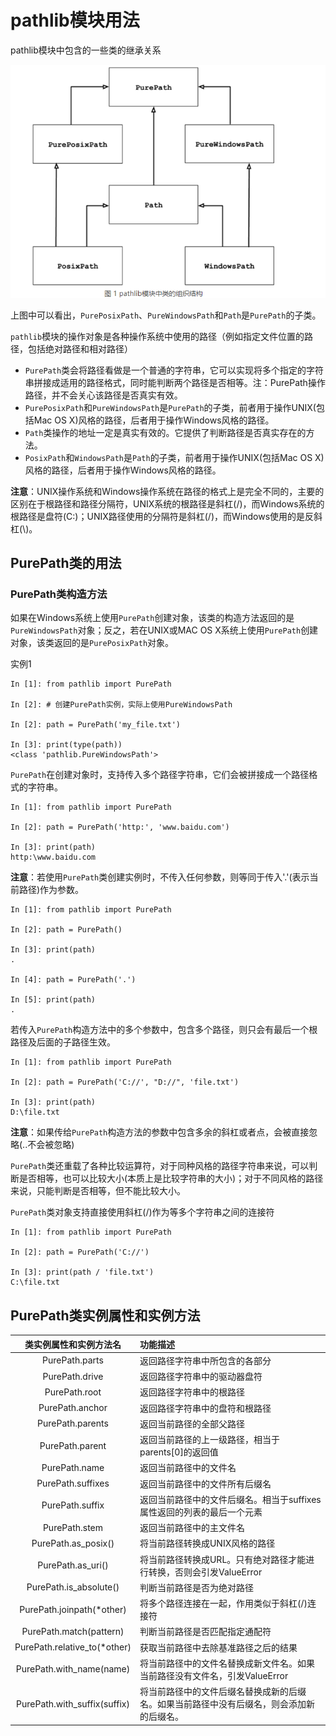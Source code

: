 # pathlib模块用法

pathlib模块中包含的一些类的继承关系

![pathlib模块中类的组织结构](images/pathlib模块种类的组织结构.png)

上图中可以看出，`PurePosixPath`、`PureWindowsPath`和`Path`是`PurePath`的子类。

`pathlib`模块的操作对象是各种操作系统中使用的路径（例如指定文件位置的路径，包括绝对路径和相对路径）

- `PurePath`类会将路径看做是一个普通的字符串，它可以实现将多个指定的字符串拼接成适用的路径格式，同时能判断两个路径是否相等。注：PurePath操作路径，并不会关心该路径是否真实有效。
- `PurePosixPath`和`PureWindowsPath`是`PurePath`的子类，前者用于操作UNIX(包括Mac OS X)风格的路径，后者用于操作Windows风格的路径。
- `Path`类操作的地址一定是真实有效的。它提供了判断路径是否真实存在的方法。
- `PosixPath`和`WindowsPath`是`Path`的子类，前者用于操作UNIX(包括Mac OS X)风格的路径，后者用于操作Windows风格的路径。

**注意**：UNIX操作系统和Windows操作系统在路径的格式上是完全不同的，主要的区别在于根路径和路径分隔符，UNIX系统的根路径是斜杠(/)，而Windows系统的根路径是盘符(C:)；UNIX路径使用的分隔符是斜杠(/)，而Windows使用的是反斜杠(\\)。

## PurePath类的用法

### PurePath类构造方法

如果在Windows系统上使用`PurePath`创建对象，该类的构造方法返回的是`PureWindowsPath`对象；反之，若在UNIX或MAC OS X系统上使用`PurePath`创建对象，该类返回的是`PurePosixPath`对象。

实例1

```ipython
In [1]: from pathlib import PurePath

In [2]: # 创建PurePath实例，实际上使用PureWindowsPath

In [2]: path = PurePath('my_file.txt')

In [3]: print(type(path))
<class 'pathlib.PureWindowsPath'>
```

`PurePath`在创建对象时，支持传入多个路径字符串，它们会被拼接成一个路径格式的字符串。

```ipython
In [1]: from pathlib import PurePath

In [2]: path = PurePath('http:', 'www.baidu.com')

In [3]: print(path)
http:\www.baidu.com
```

**注意**：若使用`PurePath`类创建实例时，不传入任何参数，则等同于传入'.'(表示当前路径)作为参数。

```ipython
In [1]: from pathlib import PurePath

In [2]: path = PurePath()

In [3]: print(path)
.

In [4]: path = PurePath('.')

In [5]: print(path)
.
```

若传入`PurePath`构造方法中的多个参数中，包含多个路径，则只会有最后一个根路径及后面的子路径生效。

```ipython
In [1]: from pathlib import PurePath

In [2]: path = PurePath('C://', "D://", 'file.txt')

In [3]: print(path)
D:\file.txt
```

**注意**：如果传给`PurePath`构造方法的参数中包含多余的斜杠或者点，会被直接忽略(..不会被忽略)

`PurePath`类还重载了各种比较运算符，对于同种风格的路径字符串来说，可以判断是否相等，也可以比较大小(本质上是比较字符串的大小)；对于不同风格的路径来说，只能判断是否相等，但不能比较大小。

`PurePath`类对象支持直接使用斜杠(/)作为等多个字符串之间的连接符

```ipython
In [1]: from pathlib import PurePath

In [2]: path = PurePath('C://')

In [3]: print(path / 'file.txt')
C:\file.txt
```

## PurePath类实例属性和实例方法

| 类实例属性和实例方法名 | 功能描述 |
| :---: | :--- |
| PurePath.parts | 返回路径字符串中所包含的各部分 |
| PurePath.drive | 返回路径字符串中的驱动器盘符 |
| PurePath.root | 返回路径字符串中的根路径 |
| PurePath.anchor | 返回路径字符串中的盘符和根路径 |
| PurePath.parents | 返回当前路径的全部父路径 |
| PurePath.parent | 返回当前路径的上一级路径，相当于parents[0]的返回值 |
| PurePath.name | 返回当前路径中的文件名 |
| PurePath.suffixes | 返回当前路径中的文件所有后缀名 |
| PurePath.suffix | 返回当前路径中的文件后缀名。相当于suffixes属性返回的列表的最后一个元素 |
| PurePath.stem | 返回当前路径中的主文件名 |
| PurePath.as_posix() | 将当前路径转换成UNIX风格的路径 |
| PurePath.as_uri() | 将当前路径转换成URL。只有绝对路径才能进行转换，否则会引发ValueError |
| PurePath.is_absolute() | 判断当前路径是否为绝对路径 |
| PurePath.joinpath(*other) | 将多个路径连接在一起，作用类似于斜杠(/)连接符 |
| PurePath.match(pattern) | 判断当前路径是否匹配指定通配符 |
| PurePath.relative_to(*other) | 获取当前路径中去除基准路径之后的结果 |
| PurePath.with_name(name) | 将当前路径中的文件名替换成新文件名。如果当前路径没有文件名，引发ValueError |
| PurePath.with_suffix(suffix) | 将当前路径中的文件后缀名替换成新的后缀名。如果当前路径中没有后缀名，则会添加新的后缀名。 |
